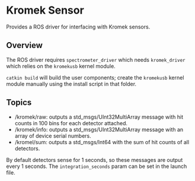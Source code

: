# Kromek Sensor

Provides a ROS driver for interfacing with Kromek sensors.

## Overview

The ROS driver requires `spectrometer_driver` which needs `kromek_driver` which relies on the `kromekusb` kernel module.

`catkin build` will build the user components; create the `kromekusb` kernel module manually using the install script in that folder.

## Topics

- /kromek/raw: outputs a std_msgs/UInt32MultiArray message with hit counts in 100 bins for each detector attached.
- /kromek/info: outputs a std_msgs/UInt32MultiArray message with an array of device serial numbers.
- /kromel/sum: outputs a std_msgs/Int64 with the sum of hit counts of all detectors.

By default detectors sense for 1 seconds, so these messages are output every 1 seconds.
The `integration_seconds` param can be set in the launch file.
